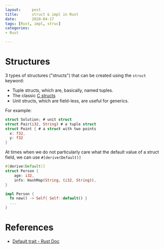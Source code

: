 ```yaml
---
layout:     post
title:      struct & impl in Rust
date:       2020-04-17
tags: [Rust, impl, struc]
categories: 
- Rust

---
```


# Structures 

3 types of structures ("structs") that can be created using the `struct` keyword:

- Tuple structs, which are, basically, named tuples.
- The classic [C structs](https://en.wikipedia.org/wiki/Struct_(C_programming_language))
- Unit structs, which are field-less, are useful for generics.

For example: 
```rust
struct Solution; # unit struct 
struct Pair(i32, String) # a tuple struct
struct Point { # a struct with two points 
  x: f32, 
  y: f32
}
```


At times when we do not particularly care what the default value of a struct field, we can use `#[derive(Default)]` 

```rust
#[derive(Default)]
struct Person {
    age: i32,
    info: HashMap(String, (i32, String)),
}

impl Person {
  fn new() -> Self{ Self::default() }
  ...
}
```

# References

* [Default trait - Rust Doc](https://doc.rust-lang.org/std/default/trait.Default.html)
